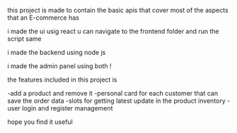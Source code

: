 this project is made to contain the basic apis that cover most of the aspects that an E-commerce has 


i made the ui usig react u can navigate to the frontend folder and run the script same 

i made the backend using node js 

i made the admin panel using both ! 


the features included in this project is 


-add a product and remove it 
-personal card for each customer that can save the order data 
-slots for getting latest update in the product inventory 
-user login and register management

hope you find it useful 
